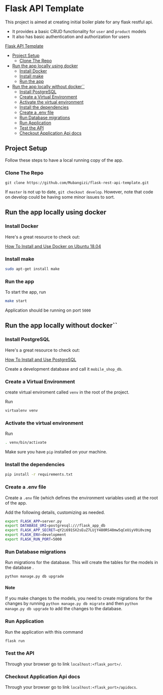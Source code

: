 # Flask API Template

This project is aimed at creating initial boiler plate for any flask restful api.

- It provides a basic CRUD functionality for `user` and `product` models
- It also has basic authentication and authorization for users


[Flask API Template](#flask-api-template)

- [Project Setup](#project-setup)
  - [Clone The Repo](#clone-the-repo)
- [Run the app locally using docker](#run-the-app-locally-using-docker)
  - [Install Docker](#install-docker)
  - [Install make](#install-make)
  - [Run the app](#run-the-app)
- [Run the app locally without docker``](#run-the-app-locally-without-docker)
  - [Install PostgreSQL](#install-postgresql)
  - [Create a Virtual Environment](#create-a-virtual-environment)
  - [Activate the virtual environment](#activate-the-virtual-environment)
  - [Install the dependencies](#install-the-dependencies)
  - [Create a .env file](#create-a-env-file)
  - [Run Database migrations](#run-database-migrations)
  - [Run Application](#run-application)
  - [Test the API](#test-the-api)
  - [Checkout Application Api docs](#checkout-application-api-docs)

## Project Setup

Follow these steps to have a local running copy of the app.

### Clone The Repo

`git clone https://github.com/Mubangizi/flask-rest-api-template.git`

If `master` is not up to date, `git checkout develop`. However, note that code on develop could be having some minor issues to sort.

## Run the app locally using docker

### Install Docker

Here's a great resource to check out:

[How To Install and Use Docker on Ubuntu 18.04](https://www.digitalocean.com/community/tutorials/how-to-install-and-use-docker-on-ubuntu-18-04)

### Install make

```bash
sudo apt-get install make
```

### Run the app

To start the app, run

```bash
make start
```

Application should be running on port `5000`

## Run the app locally without docker``

### Install PostgreSQL

Here's a great resource to check out:

[How To Install and Use PostgreSQL](https://www.digitalocean.com/community/tutorials/how-to-install-and-use-postgresql-on-ubuntu-18-04)

Create a development database and call it `mobile_shop_db`.

### Create a Virtual Environment

create virtual enviroment called `venv` in the root of the project.

Run

```bash
virtualenv venv
```

### Activate the virtual environment

Run

```bash
. venv/bin/activate
```

Make sure you have `pip` installed on your machine.

### Install the dependencies

```bash
pip install -r requirements.txt
```

### Create a .env file

Create a `.env` file (which defines the environment variables used) at the root of the app.

Add the following details, customizing as needed.

```bash
export FLASK_APP=server.py
export DATABASE_URI=postgresql:///flask_app_db
export FLASK_APP_SECRET=qY2i691SX2sEuZ7LUjY480RS48mw5qCeUiyV0i0vzmg
export FLASK_ENV=development
export FLASK_RUN_PORT=5000
```

### Run Database migrations

Run migrations for the database. This will create the tables for the models in the database .

```bash
python manage.py db upgrade
```

#### Note

If you make changes to the models, you need to create migrations for the changes by running `python manage.py db migrate` and then `python manage.py db upgrade` to add the changes to the database.

### Run Application

Run the application with this command

```bash
flask run
```

### Test the API

Through your browser go to link `localhost:<flask_port>/`.

### Checkout Application Api docs

Through your browser go to link `localhost:<flask_port>/apidocs`.
